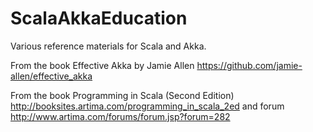 # ScalaAkkaEducation
Various reference materials for Scala and Akka.

From the book Effective Akka by Jamie Allen  https://github.com/jamie-allen/effective_akka

From the book Programming in Scala (Second Edition) http://booksites.artima.com/programming_in_scala_2ed and forum http://www.artima.com/forums/forum.jsp?forum=282
